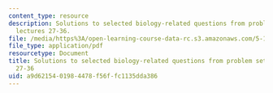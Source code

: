 ```yaml
---
content_type: resource
description: Solutions to selected biology-related questions from problem sets for
  lectures 27-36.
file: /media/https%3A/open-learning-course-data-rc.s3.amazonaws.com/5-111-principles-of-chemical-science-fall-2008/a9d6215401984478f56ffc1135dda386_L27to36Bio_Key.pdf
file_type: application/pdf
resourcetype: Document
title: Solutions to selected biology-related questions from problem sets for lectures
  27-36
uid: a9d62154-0198-4478-f56f-fc1135dda386
---
```

